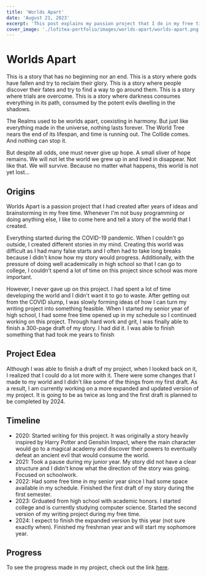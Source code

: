 ```yaml
---
title: 'Worlds Apart'
date: 'August 21, 2023'
excerpt: 'This post explains my passion project that I do in my free time'
cover_image: './lofitea-portfolio/images/worlds-apart/worlds-apart.png'
---
```


# Worlds Apart

This is a story that has no beginning nor an end.  This is a story where gods have fallen and try to reclaim their glory.  This is a story where people discover their fates and try to find a way to go around them.  This is a story where trials are overcome.  This is a story where darkness consumes everything in its path, consumed by the potent evils dwelling in the shadows. 

The Realms used to be worlds apart, coexisting in harmony.  But just like everything made in the universe, nothing lasts forever.  The World Tree nears the end of its lifespan, and time is running out.  The Collide comes.  And nothing can stop it.

But despite all odds, one must never give up hope.  A small sliver of hope remains.  We will not let the world we grew up in and lived in disappear.  Not like that.  We will survive.  Because no matter what happens, this world is not yet lost... 

## Origins

Worlds Apart is a passion project that I had created after years of ideas and brainstorming in my free time.  Whenever I'm not busy programming or doing anything else, I like to come here and tell a story of the world that I created.  

Everything started during the COVID-19 pandemic.  When I couldn't go outside, I created different stories in my mind.  Creating this world was difficult as I had many false starts and I often had to take long breaks because I didn't know how my story would progress.  Additionally, with the pressure of doing well academically in high school so that I can go to college, I couldn't spend a lot of time on this project since school was more important.

However, I never gave up on this project.  I had spent a lot of time developing the world and I didn't want it to go to waste.  After getting out from the COVID slump, I was slowly forming ideas of how I can turn my writing project into something feasible.  When I started my senior year of high school, I had some free time opened up in my schedule so I continued working on this project.  Through hard work and grit, I was finally able to finish a 300-page draft of my story.  I had did it.  I was able to finish something that had took me years to finish

## Project Edea

Although I was able to finish a draft of my project, when I looked back on it, I realized that I could do a lot more with it.  There were some changes that I made to my world and I didn't like some of the things from my first draft.  As a result, I am currently working on a more expanded and updated version of my project.  It is going to be as twice as long and the first draft is planned to be completed by 2024.

## Timeline

- 2020: Started writing for this project.  It was originally a story heavily inspired by Harry Potter and Genshin Impact, where the main character would go to a magical academy and discover their powers to eventually defeat an ancient evil that would consume the world.  
- 2021: Took a pause during my junior year.  My story did not have a clear structure and I didn't know what the direction of the story was going.  Focused on schoolwork.
- 2022: Had some free time in my senior year since I had some space available in my schedule.  Finished the first draft of my story during the first semester.
- 2023: Grduated from high school with academic honors.  I started college and is currently studying computer science.  Started the second version of my writing project during my free time.
- 2024:  I expect to finish the expanded version by this year (not sure exactly when).  Finished my freshman year and will start my sophomore year.

## Progress

To see the progress made in my project, check out the link <a href='https://www.wattpad.com/story/355628801-worlds-apart-the-edea-chronicles'>here</a>.
